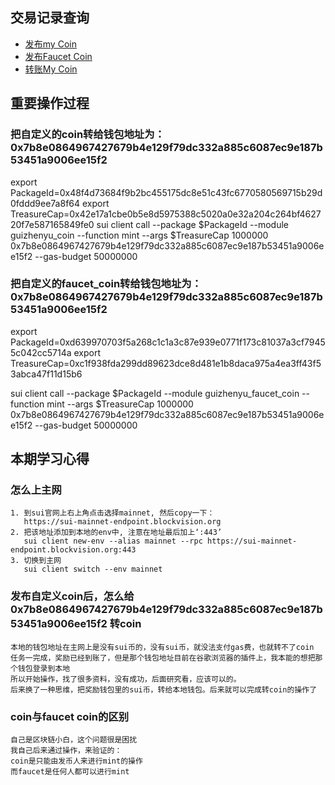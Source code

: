 ## 交易记录查询
* [发布my Coin ](https://suivision.xyz/coin/0x48f4d73684f9b2bc455175dc8e51c43fc6770580569715b29d0fddd9ee7a8f64::guizhenyu_coin::GUIZHENYU_COIN)
* [发布Faucet Coin](https://suivision.xyz/coin/0xd639970703f5a268c1c1a3c87e939e0771f173c81037a3cf79455c042cc5714a::guizhenyu_faucet_coin::GUIZHENYU_FAUCET_COIN)
* [转账My Coin](https://suivision.xyz/txblock/DsEBrYWaqsaWDyz5gs4Rk777jmwVKjgLeZQFxzWP3hnV)


## 重要操作过程
### 把自定义的coin转给钱包地址为： 0x7b8e0864967427679b4e129f79dc332a885c6087ec9e187b53451a9006ee15f2
   
export PackageId=0x48f4d73684f9b2bc455175dc8e51c43fc6770580569715b29d0fddd9ee7a8f64
export TreasureCap=0x42e17a1cbe0b5e8d5975388c5020a0e32a204c264bf462720f7e587165849fe0
sui client call --package $PackageId  --module guizhenyu_coin --function mint --args $TreasureCap 1000000 0x7b8e0864967427679b4e129f79dc332a885c6087ec9e187b53451a9006ee15f2 --gas-budget 50000000

### 把自定义的faucet_coin转给钱包地址为： 0x7b8e0864967427679b4e129f79dc332a885c6087ec9e187b53451a9006ee15f2
export PackageId=0xd639970703f5a268c1c1a3c87e939e0771f173c81037a3cf79455c042cc5714a
export TreasureCap=0xc1f938fda299dd89623dce8d481e1b8daca975a4ea3ff43f53abca47f11d15b6

sui client call --package $PackageId  --module guizhenyu_faucet_coin --function mint --args $TreasureCap 1000000 0x7b8e0864967427679b4e129f79dc332a885c6087ec9e187b53451a9006ee15f2 --gas-budget 50000000


## 本期学习心得
### 怎么上主网
    1. 到sui官网上右上角点击选择mainnet, 然后copy一下： 
       https://sui-mainnet-endpoint.blockvision.org
    2. 把该地址添加到本地的env中, 注意在地址最后加上‘:443’
       sui client new-env --alias mainnet --rpc https://sui-mainnet-endpoint.blockvision.org:443
    3. 切换到主网
       sui client switch --env mainnet
### 发布自定义coin后，怎么给0x7b8e0864967427679b4e129f79dc332a885c6087ec9e187b53451a9006ee15f2 转coin
    本地的钱包地址在主网上是没有sui币的，没有sui币，就没法支付gas费，也就转不了coin
    任务一完成，奖励已经到账了，但是那个钱包地址目前在谷歌浏览器的插件上，我本能的想把那个钱包登录到本地
    所以开始操作，找了很多资料，没有成功，后面研究看，应该可以的。
    后来换了一种思维，把奖励钱包里的sui币，转给本地钱包。后来就可以完成转coin的操作了

### coin与faucet coin的区别
    自己是区块链小白，这个问题很是困扰
    我自己后来通过操作，来验证的：
    coin是只能由发币人来进行mint的操作
    而faucet是任何人都可以进行mint
